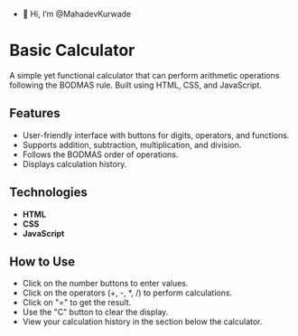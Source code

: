 - 👋 Hi, I’m @MahadevKurwade
# Basic Calculator

A simple yet functional calculator that can perform arithmetic operations following the BODMAS rule. Built using HTML, CSS, and JavaScript.

## Features
- User-friendly interface with buttons for digits, operators, and functions.
- Supports addition, subtraction, multiplication, and division.
- Follows the BODMAS order of operations.
- Displays calculation history.

## Technologies
- **HTML**
- **CSS**
- **JavaScript**

## How to Use
- Click on the number buttons to enter values.
- Click on the operators (+, -, *, /) to perform calculations.
- Click on "=" to get the result.
- Use the "C" button to clear the display.
- View your calculation history in the section below the calculator.


